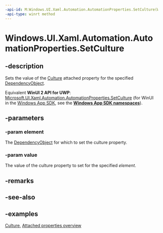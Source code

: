 ```yaml
---
-api-id: M:Windows.UI.Xaml.Automation.AutomationProperties.SetCulture(Windows.UI.Xaml.DependencyObject,System.Int32)
-api-type: winrt method
---
```


<!-- Method syntax.
public void AutomationProperties.SetCulture(DependencyObject element, Int32 value)
-->

# Windows.UI.Xaml.Automation.AutomationProperties.SetCulture

## -description

Sets the value of the [Culture](automationproperties_culture.md) attached property for the specified [DependencyObject](/uwp/api/windows.ui.xaml.dependencyobject).  

Equivalent **WinUI 2 API for UWP**: [Microsoft.UI.Xaml.Automation.AutomationProperties.SetCulture](/windows/winui/api/microsoft.ui.xaml.automation.automationproperties.setculture) (for WinUI in the [Windows App SDK](/windows/apps/windows-app-sdk/), see the **[Windows App SDK namespaces](/windows/windows-app-sdk/api/winrt/)**).

## -parameters

### -param element

The [DependencyObject](/uwp/api/windows.ui.xaml.dependencyobject) for which to set the culture property.  

### -param value

The value of the culture property to set for the specified *element*.  

## -remarks

## -see-also

## -examples

[Culture](automationproperties_culture.md), [Attached properties overview](/windows/uwp/xaml-platform/attached-properties-overview)
